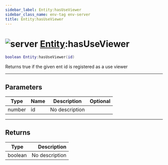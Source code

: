 ```yaml
---
sidebar_label: Entity:hasUseViewer
sidebar_class_name: env-tag env-server
title: Entity:hasUseViewer
---
```


# <img src='/img/wiki/server.png' alt='server' classname='env-tag' /> [Entity](../entity/README.md):hasUseViewer

```lua
boolean Entity:hasUseViewer(id)
```

Returns true if the given ent id is registered as a use viewer<br/>

-----------------
## Parameters

| Type   | Name | Description | Optional |
| ------ | ---- | ----------- | -------: |
| number | id | No description |   |

-----------------
## Returns

| Type   | Description |
| ------ | ----------: |
| boolean | No description |
